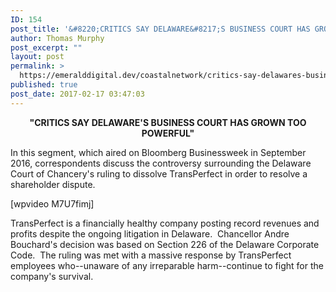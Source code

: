```yaml
---
ID: 154
post_title: '&#8220;CRITICS SAY DELAWARE&#8217;S BUSINESS COURT HAS GROWN TOO POWERFUL,&#8221; Bloomberg Businessweek (September 2016)'
author: Thomas Murphy
post_excerpt: ""
layout: post
permalink: >
  https://emeralddigital.dev/coastalnetwork/critics-say-delawares-business-court-has-grown-too-powerful-bloomberg-businessweek-september-2016/
published: true
post_date: 2017-02-17 03:47:03
---
```

<p style="text-align:center;"><strong>"CRITICS SAY DELAWARE'S BUSINESS COURT HAS GROWN TOO POWERFUL"</strong></p>
<p style="text-align:left;">In this segment, which aired on Bloomberg Businessweek in September 2016, correspondents discuss the controversy surrounding the Delaware Court of Chancery's ruling to dissolve TransPerfect in order to resolve a shareholder dispute.</p>
[wpvideo M7U7fimj]
<p style="text-align:left;">TransPerfect is a financially healthy company posting record revenues and profits despite the ongoing litigation in Delaware.  Chancellor Andre Bouchard's decision was based on Section 226 of the Delaware Corporate Code.  The ruling was met with a massive response by TransPerfect employees who--unaware of any irreparable harm--continue to fight for the company's survival.</p>